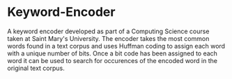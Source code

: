 # Keyword-Encoder
A keyword encoder developed as part of a Computing Science course taken at Saint Mary's University.
The encoder takes the most common words found in a text corpus and uses Huffman coding to assign each word with a unique number of bits.
Once a bit code has been assigned to each word it can be used to search for occurences of the encoded word in the original text corpus.
